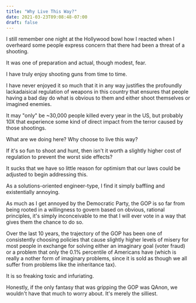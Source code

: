 ```yaml
---
title: "Why Live This Way?"
date: 2021-03-23T09:08:48-07:00
draft: false
---
```

I still remember one night at the Hollywood bowl how I reacted when I overheard some people express concern that there had been a threat of a shooting.

It was one of preparation and actual, though modest, fear.

I have truly enjoy shooting guns from time to time.

I have never enjoyed it so much that it in any way justifies the profoundly lackadaisical regulation of weapons in this country that ensures that people having a bad day do what is obvious to them and either shoot themselves or imagined enemies.

It may "only" be ~30,000 people killed every year in the US, but probably 10X that experience some kind of direct impact from the terror caused by those shootings.

What are we doing here? Why choose to live this way?

If it's so fun to shoot and hunt, then isn't it worth a slightly higher cost of regulation to prevent the worst side effects?

It sucks that we have so little reason for optimism that our laws could be adjusted to begin addressing this.

As a solutions-oriented engineer-type, I find it simply baffling and existentially annoying.

As much as I get annoyed by the Democratic Party, the GOP is so far from being rooted in a willingness to govern based on obvious, rational principles, it's simply inconceivable to me that I will ever vote in a way that gives them the chance to do so.

Over the last 10 years, the trajectory of the GOP has been one of consistently choosing policies that cause slightly higher levels of misery for most people in exchange for solving either an imaginary goal (voter fraud) or a problem that only the 0.1% percentile of Americans have (which is really a nother form of imaginary problems, since it is sold as though we all suffer from problems like the inheritance tax).

It is so freaking toxic and infuriating.

Honestly, if the only fantasy that was gripping the GOP was QAnon, we wouldn't have that much to worry about. It's merely the silliest.
